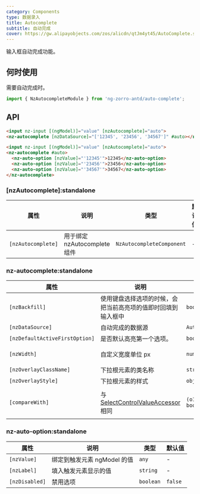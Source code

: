 ```yaml
---
category: Components
type: 数据录入
title: Autocomplete
subtitle: 自动完成
cover: https://gw.alipayobjects.com/zos/alicdn/qtJm4yt45/AutoComplete.svg
---
```


输入框自动完成功能。

## 何时使用

需要自动完成时。

```ts
import { NzAutocompleteModule } from 'ng-zorro-antd/auto-complete';
```

## API

```html
<input nz-input [(ngModel)]="value" [nzAutocomplete]="auto">
<nz-autocomplete [nzDataSource]="['12345', '23456', '34567']" #auto></nz-autocomplete>
```

```html
<input nz-input [(ngModel)]="value" [nzAutocomplete]="auto">
<nz-autocomplete #auto>
  <nz-auto-option [nzValue]="'12345'">12345</nz-auto-option>
  <nz-auto-option [nzValue]="'23456'">23456</nz-auto-option>
  <nz-auto-option [nzValue]="'34567'">34567</nz-auto-option>
</nz-autocomplete>
```

### [nzAutocomplete]:standalone

| 属性 | 说明 | 类型 | 默认值 |
| --- | --- | --- | --- |
| `[nzAutocomplete]` | 用于绑定 nzAutocomplete 组件 | `NzAutocompleteComponent` | - |

### nz-autocomplete:standalone

| 属性 | 说明 | 类型 | 默认值 |
| --- | --- | --- | --- |
| `[nzBackfill]` | 使用键盘选择选项的时候，会把当前高亮项的值即时回填到输入框中 | `boolean` | `false` |
| `[nzDataSource]` | 自动完成的数据源 | `AutocompleteDataSource` | - |
| `[nzDefaultActiveFirstOption]` | 是否默认高亮第一个选项。 | `boolean` | `true` |
| `[nzWidth]` | 自定义宽度单位 px | `number` | 触发元素宽度 |
| `[nzOverlayClassName]` | 下拉根元素的类名称 | `string` | - |
| `[nzOverlayStyle]` | 下拉根元素的样式 | `object` | - |
| `[compareWith]` | 与 [SelectControlValueAccessor](https://angular.io/api/forms/SelectControlValueAccessor#caveat-option-selection) 相同 | `(o1: any, o2: any) => boolean` | `(o1: any, o2: any) => o1===o2` |

### nz-auto-option:standalone

| 属性 | 说明 | 类型 | 默认值 |
| --- | --- | --- | --- |
| `[nzValue]` | 绑定到触发元素 ngModel 的值 | `any` | - |
| `[nzLabel]` | 填入触发元素显示的值 | `string` | - |
| `[nzDisabled]` | 禁用选项 | `boolean` | `false` |
